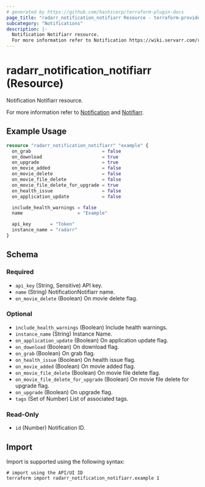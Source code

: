 ```yaml
---
# generated by https://github.com/hashicorp/terraform-plugin-docs
page_title: "radarr_notification_notifiarr Resource - terraform-provider-radarr"
subcategory: "Notifications"
description: |-
  Notification Notifiarr resource.
  For more information refer to Notification https://wiki.servarr.com/radarr/settings#connect and Notifiarr https://wiki.servarr.com/radarr/supported#notifiarr.
---
```


# radarr_notification_notifiarr (Resource)

<!-- subcategory:Notifications -->Notification Notifiarr resource.
For more information refer to [Notification](https://wiki.servarr.com/radarr/settings#connect) and [Notifiarr](https://wiki.servarr.com/radarr/supported#notifiarr).

## Example Usage

```terraform
resource "radarr_notification_notifiarr" "example" {
  on_grab                          = false
  on_download                      = true
  on_upgrade                       = true
  on_movie_added                   = false
  on_movie_delete                  = false
  on_movie_file_delete             = false
  on_movie_file_delete_for_upgrade = true
  on_health_issue                  = false
  on_application_update            = false

  include_health_warnings = false
  name                    = "Example"

  api_key       = "Token"
  instance_name = "radarr"
}
```

<!-- schema generated by tfplugindocs -->
## Schema

### Required

- `api_key` (String, Sensitive) API key.
- `name` (String) NotificationNotifiarr name.
- `on_movie_delete` (Boolean) On movie delete flag.

### Optional

- `include_health_warnings` (Boolean) Include health warnings.
- `instance_name` (String) Instance Name.
- `on_application_update` (Boolean) On application update flag.
- `on_download` (Boolean) On download flag.
- `on_grab` (Boolean) On grab flag.
- `on_health_issue` (Boolean) On health issue flag.
- `on_movie_added` (Boolean) On movie added flag.
- `on_movie_file_delete` (Boolean) On movie file delete flag.
- `on_movie_file_delete_for_upgrade` (Boolean) On movie file delete for upgrade flag.
- `on_upgrade` (Boolean) On upgrade flag.
- `tags` (Set of Number) List of associated tags.

### Read-Only

- `id` (Number) Notification ID.

## Import

Import is supported using the following syntax:

```shell
# import using the API/UI ID
terraform import radarr_notification_notifiarr.example 1
```
